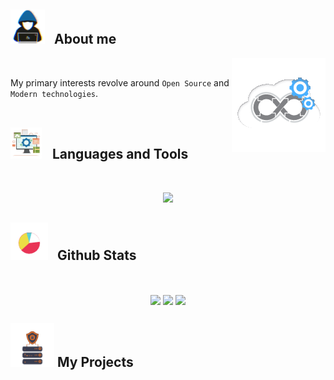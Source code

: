 ## <picture><img src = "./Public/about_me.gif?raw=true" width = 55px style="margin-right: 10px;" ></picture> About me

<picture> <img align="right" src="./Public/Right_Side.gif?raw=true" width = 150px></picture>

<br>

My primary interests revolve around `Open Source` and `Modern technologies`.
<br> <br>

## <picture> <img src = "./Public/tools.gif?raw=true" width = 50px style="margin-right: 12px;"> </picture> Languages and Tools

<br>

<p align="center">
  <a href="https://skillicons.dev">
    <img src="https://skillicons.dev/icons?i=go,py,bash,flask,docker,kubernetes,postgres,git,nextjs,github,githubactions,js,react,terraform,aws,neovim&perline=8" />
  </a>
</p>

## <picture> <img src = "./Public/stats.gif?raw=true" width = 60px style="margin-right: 10px;"> </picture> Github Stats

<br>

<p align="center">
  <img src="https://github-readme-stats.vercel.app/api?username=JoNelson98&theme=dark&hide_border=false&include_all_commits=true&count_private=true" align="center" />
  <img src="https://github-readme-streak-stats.herokuapp.com/?user=JoNelson98&theme=dark&hide_border=false" align="center" />
  <img src="https://github-readme-stats.vercel.app/api/top-langs/?username=JoNelson98&theme=dark&hide_border=false&include_all_commits=true&count_private=true&layout=compact" align="center"/>
</p>

## <picture> <img src = "./Public/projects.gif?raw=true" width = 70px > </picture> My Projects

<br>
